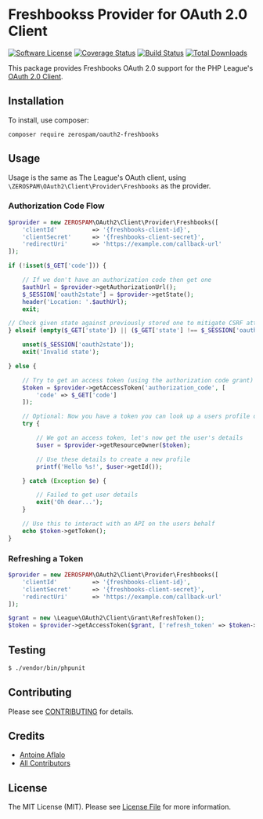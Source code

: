 # Freshbookss Provider for OAuth 2.0 Client

[![Software License](https://img.shields.io/badge/license-MIT-brightgreen.svg?style=flat-square)](LICENSE.md)
[![Coverage Status](https://coveralls.io/repos/github/zerospam/oauth2-freshbook/badge.svg?branch=)](https://coveralls.io/github/zerospam/oauth2-freshbook?branch=)
[![Build Status](https://travis-ci.com/zerospam/oauth2-freshbooks.svg?branch=master)](https://travis-ci.com/zerospam/oauth2-freshbooks)
[![Total Downloads](https://img.shields.io/packagist/dt/zerospam/oauth2-freshbooks.svg?style=flat-square)](https://packagist.org/packages/zerospam/oauth2-freshbooks)

This package provides Freshbooks OAuth 2.0 support for the PHP League's [OAuth 2.0 Client](https://github.com/thephpleague/oauth2-client).

## Installation

To install, use composer:

```
composer require zerospam/oauth2-freshbooks
```

## Usage

Usage is the same as The League's OAuth client, using `\ZEROSPAM\OAuth2\Client\Provider\Freshbooks` as the provider.

### Authorization Code Flow

```php
$provider = new ZEROSPAM\OAuth2\Client\Provider\Freshbooks([
    'clientId'          => '{freshbooks-client-id}',
    'clientSecret'      => '{freshbooks-client-secret}',
    'redirectUri'       => 'https://example.com/callback-url'
]);

if (!isset($_GET['code'])) {

    // If we don't have an authorization code then get one
    $authUrl = $provider->getAuthorizationUrl();
    $_SESSION['oauth2state'] = $provider->getState();
    header('Location: '.$authUrl);
    exit;

// Check given state against previously stored one to mitigate CSRF attack
} elseif (empty($_GET['state']) || ($_GET['state'] !== $_SESSION['oauth2state'])) {

    unset($_SESSION['oauth2state']);
    exit('Invalid state');

} else {

    // Try to get an access token (using the authorization code grant)
    $token = $provider->getAccessToken('authorization_code', [
        'code' => $_GET['code']
    ]);

    // Optional: Now you have a token you can look up a users profile data
    try {

        // We got an access token, let's now get the user's details
        $user = $provider->getResourceOwner($token);

        // Use these details to create a new profile
        printf('Hello %s!', $user->getId());

    } catch (Exception $e) {

        // Failed to get user details
        exit('Oh dear...');
    }

    // Use this to interact with an API on the users behalf
    echo $token->getToken();
}
```

### Refreshing a Token

```php
$provider = new ZEROSPAM\OAuth2\Client\Provider\Freshbooks([
    'clientId'          => '{freshbooks-client-id}',
    'clientSecret'      => '{freshbooks-client-secret}',
    'redirectUri'       => 'https://example.com/callback-url'
]);

$grant = new \League\OAuth2\Client\Grant\RefreshToken();
$token = $provider->getAccessToken($grant, ['refresh_token' => $token->refreshToken]);
```

## Testing

``` bash
$ ./vendor/bin/phpunit
```

## Contributing

Please see [CONTRIBUTING](https://github.com/zerospam/oauth2-freshbooks/blob/master/CONTRIBUTING.md) for details.


## Credits

- [Antoine Aflalo](https://github.com/Belphemur)
- [All Contributors](https://github.com/zerospam/oauth2-freshbooks/contributors)


## License

The MIT License (MIT). Please see [License File](https://github.com/zerospam/oauth2-freshbooks/blob/master/LICENSE) for more information.
